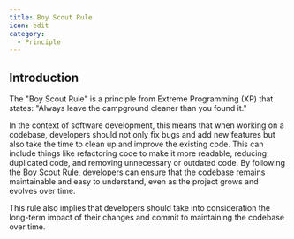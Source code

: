 ```yaml
---
title: Boy Scout Rule
icon: edit
category:
  - Principle
---
```


## Introduction

The "Boy Scout Rule" is a principle from Extreme Programming (XP) that states: "Always leave the campground cleaner than you found it."

In the context of software development, this means that when working on a codebase, developers should not only fix bugs and add new features but also take the time to clean up and improve the existing code. This can include things like refactoring code to make it more readable, reducing duplicated code, and removing unnecessary or outdated code. By following the Boy Scout Rule, developers can ensure that the codebase remains maintainable and easy to understand, even as the project grows and evolves over time.

This rule also implies that developers should take into consideration the long-term impact of their changes and commit to maintaining the codebase over time.
